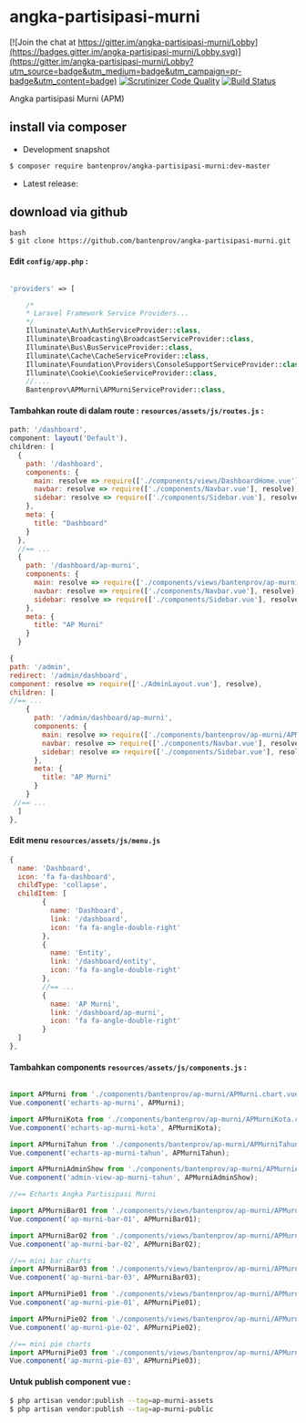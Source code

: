 # angka-partisipasi-murni

[![Join the chat at https://gitter.im/angka-partisipasi-murni/Lobby](https://badges.gitter.im/angka-partisipasi-murni/Lobby.svg)](https://gitter.im/angka-partisipasi-murni/Lobby?utm_source=badge&utm_medium=badge&utm_campaign=pr-badge&utm_content=badge)
[![Scrutinizer Code Quality](https://scrutinizer-ci.com/g/bantenprov/angka-partisipasi-murni/badges/quality-score.png?b=master)](https://scrutinizer-ci.com/g/bantenprov/angka-partisipasi-murni/?branch=master)
[![Build Status](https://scrutinizer-ci.com/g/bantenprov/angka-partisipasi-murni/badges/build.png?b=master)](https://scrutinizer-ci.com/g/bantenprov/angka-partisipasi-murni/build-status/master)

Angka partisipasi Murni (APM)

## install via composer

- Development snapshot
```bash
$ composer require bantenprov/angka-partisipasi-murni:dev-master
```
- Latest release:

## download via github
~~~
bash
$ git clone https://github.com/bantenprov/angka-partisipasi-murni.git
~~~


#### Edit `config/app.php` :
```php

'providers' => [

    /*
    * Laravel Framework Service Providers...
    */
    Illuminate\Auth\AuthServiceProvider::class,
    Illuminate\Broadcasting\BroadcastServiceProvider::class,
    Illuminate\Bus\BusServiceProvider::class,
    Illuminate\Cache\CacheServiceProvider::class,
    Illuminate\Foundation\Providers\ConsoleSupportServiceProvider::class,
    Illuminate\Cookie\CookieServiceProvider::class,
    //....
    Bantenprov\APMurni\APMurniServiceProvider::class,

```
#### Tambahkan route di dalam route : `resources/assets/js/routes.js` :

```javascript
path: '/dashboard',
component: layout('Default'),
children: [
  {
    path: '/dashboard',
    components: {
      main: resolve => require(['./components/views/DashboardHome.vue'], resolve),
      navbar: resolve => require(['./components/Navbar.vue'], resolve),
      sidebar: resolve => require(['./components/Sidebar.vue'], resolve)
    },
    meta: {
      title: "Dashboard"
    }
  },
  //== ...
  {
    path: '/dashboard/ap-murni',
    components: {
      main: resolve => require(['./components/views/bantenprov/ap-murni/DashboardAPMurni.vue'], resolve),
      navbar: resolve => require(['./components/Navbar.vue'], resolve),
      sidebar: resolve => require(['./components/Sidebar.vue'], resolve)
    },
    meta: {
      title: "AP Murni"
    }
  }
```

```javascript
{
path: '/admin',
redirect: '/admin/dashboard',
component: resolve => require(['./AdminLayout.vue'], resolve),
children: [
//== ...
    {
      path: '/admin/dashboard/ap-murni',
      components: {
        main: resolve => require(['./components/bantenprov/ap-murni/APMurniAdmin.show.vue'], resolve),
        navbar: resolve => require(['./components/Navbar.vue'], resolve),
        sidebar: resolve => require(['./components/Sidebar.vue'], resolve)
      },
      meta: {
        title: "AP Murni"
      }
    }
 //== ...   
  ]
},

```
#### Edit menu `resources/assets/js/menu.js`

```javascript
{
  name: 'Dashboard',
  icon: 'fa fa-dashboard',
  childType: 'collapse',
  childItem: [
        {
          name: 'Dashboard',
          link: '/dashboard',
          icon: 'fa fa-angle-double-right'
        },
        {
          name: 'Entity',
          link: '/dashboard/entity',
          icon: 'fa fa-angle-double-right'
        },
        //== ...
        {
          name: 'AP Murni',
          link: '/dashboard/ap-murni',
          icon: 'fa fa-angle-double-right'
        }
  ]
},
```

#### Tambahkan components `resources/assets/js/components.js` :

```javascript

import APMurni from './components/bantenprov/ap-murni/APMurni.chart.vue';
Vue.component('echarts-ap-murni', APMurni);

import APMurniKota from './components/bantenprov/ap-murni/APMurniKota.chart.vue';
Vue.component('echarts-ap-murni-kota', APMurniKota);

import APMurniTahun from './components/bantenprov/ap-murni/APMurniTahun.chart.vue';
Vue.component('echarts-ap-murni-tahun', APMurniTahun);

import APMurniAdminShow from './components/bantenprov/ap-murni/APMurniAdmin.show.vue';
Vue.component('admin-view-ap-murni-tahun', APMurniAdminShow);

//== Echarts Angka Partisipasi Murni

import APMurniBar01 from './components/views/bantenprov/ap-murni/APMurniBar01.vue';
Vue.component('ap-murni-bar-01', APMurniBar01);

import APMurniBar02 from './components/views/bantenprov/ap-murni/APMurniBar02.vue';
Vue.component('ap-murni-bar-02', APMurniBar02);

//== mini bar charts
import APMurniBar03 from './components/views/bantenprov/ap-murni/APMurniBar03.vue';
Vue.component('ap-murni-bar-03', APMurniBar03);

import APMurniPie01 from './components/views/bantenprov/ap-murni/APMurniPie01.vue';
Vue.component('ap-murni-pie-01', APMurniPie01);

import APMurniPie02 from './components/views/bantenprov/ap-murni/APMurniPie02.vue';
Vue.component('ap-murni-pie-02', APMurniPie02);

//== mini pie charts
import APMurniPie03 from './components/views/bantenprov/ap-murni/APMurniPie03.vue';
Vue.component('ap-murni-pie-03', APMurniPie03);
```

#### Untuk publish component vue :

```bash
$ php artisan vendor:publish --tag=ap-murni-assets
$ php artisan vendor:publish --tag=ap-murni-public
```
